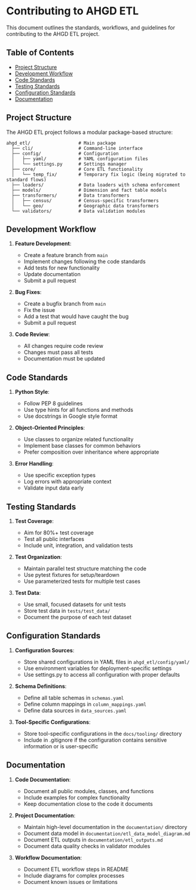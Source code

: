 # Contributing to AHGD ETL

This document outlines the standards, workflows, and guidelines for contributing to the AHGD ETL project.

## Table of Contents
- [Project Structure](#project-structure)
- [Development Workflow](#development-workflow)
- [Code Standards](#code-standards)
- [Testing Standards](#testing-standards)
- [Configuration Standards](#configuration-standards)
- [Documentation](#documentation)

## Project Structure

The AHGD ETL project follows a modular package-based structure:

```
ahgd_etl/                  # Main package
  ├── cli/                 # Command-line interface
  ├── config/              # Configuration
  │   ├── yaml/            # YAML configuration files 
  │   └── settings.py      # Settings manager
  ├── core/                # Core ETL functionality
  │   └── temp_fix/        # Temporary fix logic (being migrated to standard flows)
  ├── loaders/             # Data loaders with schema enforcement
  ├── models/              # Dimension and fact table models
  ├── transformers/        # Data transformers
  │   ├── census/          # Census-specific transformers
  │   └── geo/             # Geographic data transformers
  └── validators/          # Data validation modules
```

## Development Workflow

1. **Feature Development**:
   - Create a feature branch from `main`
   - Implement changes following the code standards
   - Add tests for new functionality
   - Update documentation
   - Submit a pull request

2. **Bug Fixes**:
   - Create a bugfix branch from `main`
   - Fix the issue
   - Add a test that would have caught the bug
   - Submit a pull request

3. **Code Review**:
   - All changes require code review
   - Changes must pass all tests
   - Documentation must be updated

## Code Standards

1. **Python Style**:
   - Follow PEP 8 guidelines
   - Use type hints for all functions and methods
   - Use docstrings in Google style format

2. **Object-Oriented Principles**:
   - Use classes to organize related functionality
   - Implement base classes for common behaviors
   - Prefer composition over inheritance where appropriate

3. **Error Handling**:
   - Use specific exception types
   - Log errors with appropriate context
   - Validate input data early

## Testing Standards

1. **Test Coverage**:
   - Aim for 80%+ test coverage
   - Test all public interfaces
   - Include unit, integration, and validation tests

2. **Test Organization**:
   - Maintain parallel test structure matching the code
   - Use pytest fixtures for setup/teardown
   - Use parameterized tests for multiple test cases

3. **Test Data**:
   - Use small, focused datasets for unit tests
   - Store test data in `tests/test_data/`
   - Document the purpose of each test dataset

## Configuration Standards

1. **Configuration Sources**:
   - Store shared configurations in YAML files in `ahgd_etl/config/yaml/`
   - Use environment variables for deployment-specific settings
   - Use settings.py to access all configuration with proper defaults

2. **Schema Definitions**:
   - Define all table schemas in `schemas.yaml`
   - Define column mappings in `column_mappings.yaml`
   - Define data sources in `data_sources.yaml`

3. **Tool-Specific Configurations**:
   - Store tool-specific configurations in the `docs/tooling/` directory
   - Include in .gitignore if the configuration contains sensitive information or is user-specific

## Documentation

1. **Code Documentation**:
   - Document all public modules, classes, and functions
   - Include examples for complex functionality
   - Keep documentation close to the code it documents

2. **Project Documentation**:
   - Maintain high-level documentation in the `documentation/` directory
   - Document data model in `documentation/etl_data_model_diagram.md`
   - Document ETL outputs in `documentation/etl_outputs.md`
   - Document data quality checks in validator modules

3. **Workflow Documentation**:
   - Document ETL workflow steps in README
   - Include diagrams for complex processes
   - Document known issues or limitations